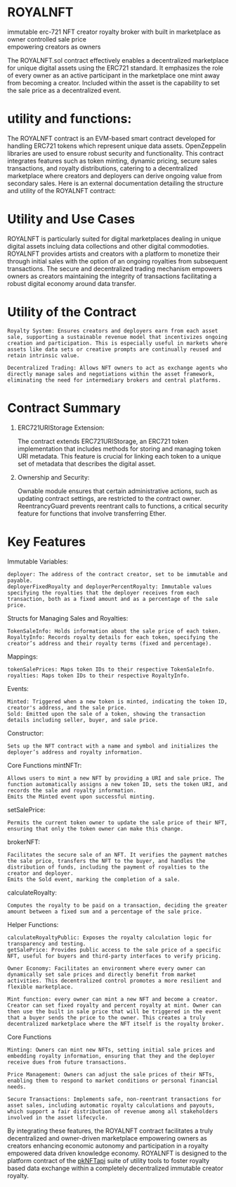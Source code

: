 # ROYALNFT
immutable erc-721 NFT creator royalty broker with built in marketplace as owner controlled sale price<br /> 
empowering creators as owners<br />

The ROYALNFT.sol contract effectively enables a decentralized marketplace for unique digital assets using the ERC721 standard. It emphasizes the role of every owner as an active participant in the marketplace one mint away from becoming a creator.  Included within the asset is the capability to set the sale price as a decentralized event. 

# utility and functions:

The ROYALNFT contract is an EVM-based smart contract developed for handling ERC721 tokens which represent unique data assets. OpenZeppelin libraries are used to ensure robust security and functionality. This contract integrates features such as token minting, dynamic pricing, secure sales transactions, and royalty distributions, catering to a decentralized marketplace where creators and deployers can derive ongoing value from secondary sales. Here is an external documentation detailing the structure and utility of the ROYALNFT contract:

# Utility and Use Cases

ROYALNFT is particularly suited for digital marketplaces dealing in unique digital assets incluing data collections and other digital commodoties. ROYALNFT provides artists and creators with a platform to monetize their through initial sales with the option of an ongoing royalties from subsequent transactions. The secure and decentralized trading mechanism empowers owners as creators maintaining the integrity of transactions facilitating a robust digital economy around data transfer.

# Utility of the Contract

    Royalty System: Ensures creators and deployers earn from each asset sale, supporting a sustainable revenue model that incentivizes ongoing creation and participation. This is especially useful in markets where assets like data sets or creative prompts are continually reused and retain intrinsic value.

    Decentralized Trading: Allows NFT owners to act as exchange agents who directly manage sales and negotiations within the asset framework, eliminating the need for intermediary brokers and central platforms.

# Contract Summary

1. ERC721URIStorage Extension:

    The contract extends ERC721URIStorage, an ERC721 token implementation that includes methods for storing and managing token URI metadata. This feature is crucial for linking each token to a unique set of metadata that describes the digital asset.

2. Ownership and Security:

    Ownable module ensures that certain administrative actions, such as updating contract settings, are restricted to the contract owner.
    ReentrancyGuard prevents reentrant calls to functions, a critical security feature for functions that involve transferring Ether.

# Key Features
Immutable Variables:

    deployer: The address of the contract creator, set to be immutable and payable.
    deployerFixedRoyalty and deployerPercentRoyalty: Immutable values specifying the royalties that the deployer receives from each transaction, both as a fixed amount and as a percentage of the sale price.

Structs for Managing Sales and Royalties:

    TokenSaleInfo: Holds information about the sale price of each token.
    RoyaltyInfo: Records royalty details for each token, specifying the creator’s address and their royalty terms (fixed and percentage).

Mappings:

    tokenSalePrices: Maps token IDs to their respective TokenSaleInfo.
    royalties: Maps token IDs to their respective RoyaltyInfo.

Events:

    Minted: Triggered when a new token is minted, indicating the token ID, creator's address, and the sale price.
    Sold: Emitted upon the sale of a token, showing the transaction details including seller, buyer, and sale price.

Constructor:

    Sets up the NFT contract with a name and symbol and initializes the deployer’s address and royalty information.

Core Functions
mintNFTr:

    Allows users to mint a new NFT by providing a URI and sale price. The function automatically assigns a new token ID, sets the token URI, and records the sale and royalty information.
    Emits the Minted event upon successful minting.

setSalePrice:

    Permits the current token owner to update the sale price of their NFT, ensuring that only the token owner can make this change.

brokerNFT:

    Facilitates the secure sale of an NFT. It verifies the payment matches the sale price, transfers the NFT to the buyer, and handles the distribution of funds, including the payment of royalties to the creator and deployer.
    Emits the Sold event, marking the completion of a sale.

calculateRoyalty:

    Computes the royalty to be paid on a transaction, deciding the greater amount between a fixed sum and a percentage of the sale price.

Helper Functions:

    calculateRoyaltyPublic: Exposes the royalty calculation logic for transparency and testing.
    getSalePrice: Provides public access to the sale price of a specific NFT, useful for buyers and third-party interfaces to verify pricing.

    Owner Economy: Facilitates an environment where every owner can dynamically set sale prices and directly benefit from market activities. This decentralized control promotes a more resilient and flexible marketplace.

    Mint function: every owner can mint a new NFT and become a creator. Creator can set fixed royalty and percent royalty at mint. Owner can then use the built in sale price that will be triggered in the event that a buyer sends the price to the owner. This creates a truly decentralized marketplace where the NFT itself is the royalty broker.

Core Functions

    Minting: Owners can mint new NFTs, setting initial sale prices and embedding royalty information, ensuring that they and the deployer receive dues from future transactions.

    Price Management: Owners can adjust the sale prices of their NFTs, enabling them to respond to market conditions or personal financial needs.

    Secure Transactions: Implements safe, non-reentrant transactions for asset sales, including automatic royalty calculations and payouts, which support a fair distribution of revenue among all stakeholders involved in the asset lifecycle.

By integrating these features, the ROYALNFT contract facilitates a truly decentralized and owner-driven marketplace empowering owners as creators enhancing economic autonomy and participation in a royalty empowered data driven knowledge economy. ROYALNFT is designed to the platform contract of the <a href="https://github.com/pkNFTapi/">pkNFTapi</a> suite of utility tools to foster royalty based data exchange within a completely decentralized immutable creator royalty.
